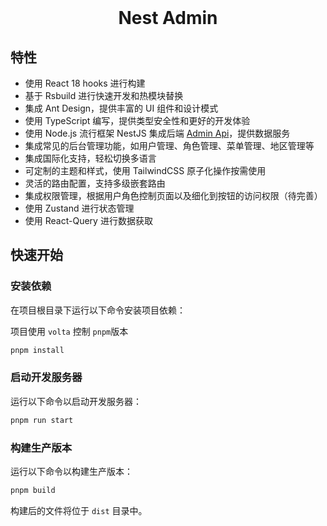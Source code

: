 <div align="center"> 
<br> 
<h1> Nest Admin </h1>
</div>



## 特性

- 使用 React 18 hooks 进行构建
- 基于 Rsbuild 进行快速开发和热模块替换
- 集成 Ant Design，提供丰富的 UI 组件和设计模式
- 使用 TypeScript 编写，提供类型安全性和更好的开发体验
- 使用 Node.js 流行框架 NestJS 集成后端 [Admin Api](https://github.com/BlueOrgreen/admin-api)，提供数据服务
- 集成常见的后台管理功能，如用户管理、角色管理、菜单管理、地区管理等
- 集成国际化支持，轻松切换多语言
- 可定制的主题和样式，使用 TailwindCSS 原子化操作按需使用
- 灵活的路由配置，支持多级嵌套路由
- 集成权限管理，根据用户角色控制页面以及细化到按钮的访问权限（待完善）
- 使用 Zustand 进行状态管理
- 使用 React-Query 进行数据获取


## 快速开始


### 安装依赖

在项目根目录下运行以下命令安装项目依赖：

项目使用 `volta` 控制 `pnpm`版本 

```bash
pnpm install
```

### 启动开发服务器

运行以下命令以启动开发服务器：

```bash
pnpm run start
```

### 构建生产版本

运行以下命令以构建生产版本：

```bash
pnpm build
```

构建后的文件将位于 `dist` 目录中。